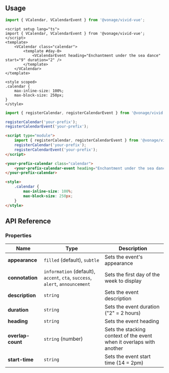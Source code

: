 ## Usage

<vwc-tabs gutters="none">
<vwc-tab label="Vue"></vwc-tab>
<vwc-tab-panel>

```js
import { VCalendar, VCalendarEvent } from '@vonage/vivid-vue';
```

```vue preview
<script setup lang="ts">
import { VCalendar, VCalendarEvent } from '@vonage/vivid-vue';
</script>
<template>
	<VCalendar class="calendar">
		<template #day-0>
			<VCalendarEvent heading="Enchantment under the sea dance" start="9" duration="2" />
		</template>
	</VCalendar>
</template>

<style scoped>
.calendar {
	max-inline-size: 100%;
	max-block-size: 250px;
}
</style>
```

</vwc-tab-panel>
<vwc-tab label="Web component"></vwc-tab>
<vwc-tab-panel>

```js
import { registerCalendar, registerCalendarEvent } from '@vonage/vivid';

registerCalendar('your-prefix');
registerCalendarEvent('your-prefix');
```

```html preview
<script type="module">
	import { registerCalendar, registerCalendarEvent } from '@vonage/vivid';
	registerCalendar('your-prefix');
	registerCalendarEvent('your-prefix');
</script>

<your-prefix-calendar class="calendar">
	<your-prefix-calendar-event heading="Enchantment under the sea dance" slot="day-0" start="9" duration="2"></your-prefix-calendar-event>
</your-prefix-calendar>

<style>
	.calendar {
		max-inline-size: 100%;
		max-block-size: 250px;
	}
</style>
```

</vwc-tab-panel>
</vwc-tabs>

## API Reference

### Properties

<div class="table-wrapper">

| Name              | Type                                                                         | Description                                                          |
| ----------------- | ---------------------------------------------------------------------------- | -------------------------------------------------------------------- |
| **appearance**    | `filled` (default), `subtle`                                                 | Sets the event's appearance                                          |
| **connotation**   | `information` (default), `accent`, `cta`, `success`, `alert`, `announcement` | Sets the first day of the week to display                            |
| **description**   | `string`                                                                     | Sets the event description                                           |
| **duration**      | `string`                                                                     | Sets the event duration ("2" = 2 hours)                              |
| **heading**       | `string`                                                                     | Sets the event heading                                               |
| **overlap-count** | `string` (number)                                                            | Sets the stacking context of the event when it overlaps with another |
| **start-time**    | `string`                                                                     | Sets the event start time (14 = 2pm)                                 |

</div>
